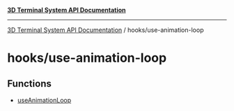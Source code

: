 [**3D Terminal System API Documentation**](../../README.md)

***

[3D Terminal System API Documentation](../../README.md) / hooks/use-animation-loop

# hooks/use-animation-loop

## Functions

- [useAnimationLoop](functions/useAnimationLoop.md)
